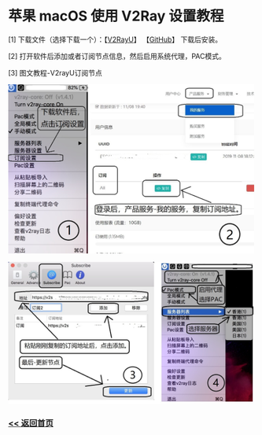 # 苹果 macOS 使用 V2Ray 设置教程

<p>[1] 下载文件（选择下载一个）：【<a title="V2Server" href="http://d.v2server.ga/down/V2rayU-1.4.1.dmg" target="_blank">V2RayU</a>】 【<a title="V2Server" href="https://github.com/yanue/V2rayU/releases" target="_blank">GitHub</a>】 下载后安装。</p>
<p>[2] 打开软件后添加或者订阅节点信息，然后启用系统代理，PAC模式。</p>
<p>[3] 图文教程-V2rayU订阅节点</p>
<p><img src="img/m1.jpg" alt="" width="500" height="auto" /></p>
<p><img src="img/m2.jpg" alt="" width="500" height="auto" /></p>

### [<< 返回首页](https://v2server.github.io/Help/)
